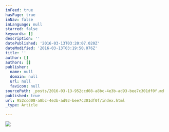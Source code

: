 ```yaml
---
inFeed: true
hasPage: true
inNav: false
inLanguage: null
starred: false
keywords: []
description: ''
datePublished: '2016-03-13T03:20:07.020Z'
dateModified: '2016-03-13T03:19:50.076Z'
title: ''
author: []
authors: []
publisher:
  name: null
  domain: null
  url: null
  favicon: null
sourcePath: _posts/2016-03-13-952ccd08-a8bc-4e3b-ad93-bee7c301df0f.md
published: true
url: 952ccd08-a8bc-4e3b-ad93-bee7c301df0f/index.html
_type: Article

---
```

![](https://the-grid-user-content.s3-us-west-2.amazonaws.com/e697633e-2584-4c75-b6de-e618573df521.jpg)